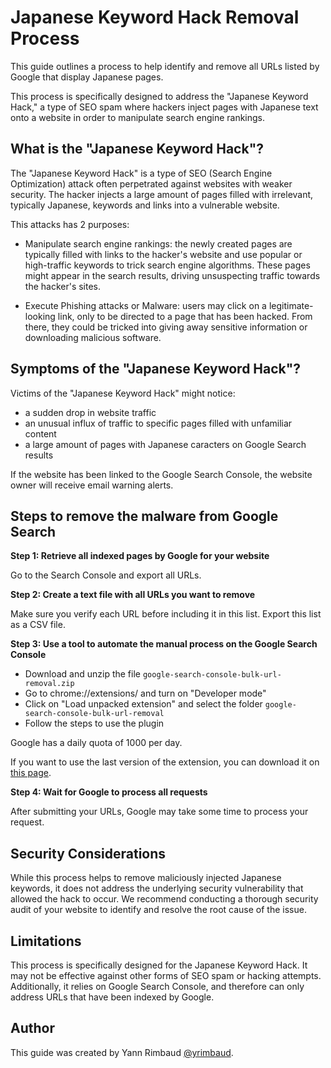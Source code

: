# Japanese Keyword Hack Removal Process


This guide outlines a process to help identify and remove all URLs listed by Google that display Japanese pages.

This process is specifically designed to address the "Japanese Keyword Hack," a type of SEO spam where hackers inject pages with Japanese text onto a website in order to manipulate search engine rankings. 

## What is the "Japanese Keyword Hack"?

The "Japanese Keyword Hack" is a type of SEO (Search Engine Optimization) attack often perpetrated against websites with weaker security. The hacker injects a large amount of pages filled with irrelevant, typically Japanese, keywords and links into a vulnerable website.

This attacks has 2 purposes:

- Manipulate search engine rankings: the newly created pages are typically filled with links to the hacker's website and use popular or high-traffic keywords to trick search engine algorithms. These pages might appear in the search results, driving unsuspecting traffic towards the hacker's sites.

- Execute Phishing attacks or Malware: users may click on a legitimate-looking link, only to be directed to a page that has been hacked. From there, they could be tricked into giving away sensitive information or downloading malicious software.

## Symptoms of the "Japanese Keyword Hack"?

Victims of the "Japanese Keyword Hack" might notice:
- a sudden drop in website traffic
- an unusual influx of traffic to specific pages filled with unfamiliar content
- a large amount of pages with Japanese caracters on Google Search results

If the website has been linked to the Google Search Console, the website owner will receive email warning alerts.

## Steps to remove the malware from Google Search

**Step 1: Retrieve all indexed pages by Google for your website**

Go to the Search Console and export all URLs.

**Step 2: Create a text file with all URLs you want to remove**

Make sure you verify each URL before including it in this list.
Export this list as a CSV file.

**Step 3: Use a tool to automate the manual process on the Google Search Console**

- Download and unzip the file `google-search-console-bulk-url-removal.zip`
- Go to chrome://extensions/ and turn on "Developer mode"
- Click on "Load unpacked extension" and select the folder `google-search-console-bulk-url-removal`
- Follow the steps to use the plugin

Google has a daily quota of 1000 per day.

If you want to use the last version of the extension, you can download it on [this page](https://github.com/noitcudni/google-search-console-bulk-url-removal).

**Step 4: Wait for Google to process all requests**

After submitting your URLs, Google may take some time to process your request.

## Security Considerations

While this process helps to remove maliciously injected Japanese keywords, it does not address the underlying security vulnerability that allowed the hack to occur.
We recommend conducting a thorough security audit of your website to identify and resolve the root cause of the issue.

## Limitations

This process is specifically designed for the Japanese Keyword Hack. It may not be effective against other forms of SEO spam or hacking attempts. Additionally, it relies on Google Search Console, and therefore can only address URLs that have been indexed by Google.

## Author

This guide was created by Yann Rimbaud [@yrimbaud](https://github.com/yrimbaud/).
